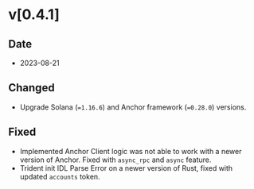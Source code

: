 # v[0.4.1]

## Date
- 2023-08-21

## Changed
- Upgrade Solana (`=1.16.6`) and Anchor framework (`=0.28.0`) versions.
## Fixed
- Implemented Anchor Client logic was not able to work with a newer version of Anchor. Fixed with `async_rpc` and `async` feature.
- Trident init IDL Parse Error on a newer version of Rust, fixed with updated `accounts` token.
